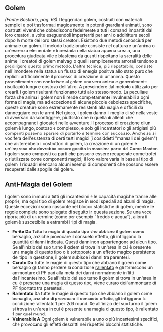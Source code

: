 ## **Golem**

_(Fonte: Bestiario, pag. 63)_ I leggendari golem, costruiti con materiali
semplici e poi trasformati magicamente in potenti guardiani animati, sono
costrutti viventi che obbediscono fedelmente a tuti i comandi impartiti dai loro
creatori, a volte eseguendoli imperterriti per anni o addirittura secoli dopo la
morte dei loro stessi creatori. Esistono due metodi conosciuti per animare un
golem. Il metodo tradizionale consiste nel catturare un'anima o un'essenza
elementale e innestarla nella statua appena creata, una procedura giudicata vile
e blasfema da quanti rispettano la sacralità delle anime; i creatori di golem
malvagi o quelli semplicemente amorali tendono a prediligere questo primo
metodo. L'altra tecnica, più rispettabile, consiste nell'infondere nella statua
un flusso di energia positiva allo stato puro che replichi artificialmente il
processo di creazione di un'anima. Questo procedimento non conferisce al golem
una vera anima e generalmente risulta più lungo e costoso dell'altro. A
prescindere dal metodo utilizzato per crearli, i golem risultanti funzionano
tutti allo stesso modo. La peculiare forza che anima i golem non li rende
completamente invulnerabili a ogni forma di magia, ma ad eccezione di alcune
piccole debolezze specifiche, queste creature sono estremamente resistenti alla
magia e difficili da danneggiare con le armi. Nel gioco, i golem danno il meglio
di sé nella veste di avversari da sconfiggere, piuttosto che in quella di
alleati che accompagnano i giocatori nelle avventure. Il processo di creazione
di un golem è lungo, costoso e complesso, e solo gli incantatori o gli artigiani
più compenti possono sperare di portarlo a termine con successo. Anche se si
vocifera dell'esistenza di certi testi magici (i cosiddetti "manuali dei golem")
che aiuterebbero i costruttori di golem, la creazione di un golem è un'impresa
che dovrebbe essere gestita in massima parte dal Game Master. I golem sono
composti da parti che possono essere recuperate come trofei o riutilizzate come
componenti magici; il loro valore varia in base al tipo di golem. I riquadri
elencano alcuni esempi di componenti che possono essere recuperati dalle spoglie
dei golem.

## **Anti-Magia dei Golem**

I golem sono immuni a tutti gli incantesimi e le capacità magiche tranne alle
proprie, ma ogni tipo di golem reagisce in modi speciali ad alcuni di magia.
Queste eccezioni sono riassunte nel blocco statistiche di golem, mentre le
regole complete sono spiegate di seguito in questa sezione. Se una voce riporta
più di un termine (come per esempio "freddo e acqua"), allora il golem è
suscettibile a entrambi i tipi di magia.

- **Ferito Da** Tutte le magie di questo tipo che abbiano il golem come
  bersaglio, anziché provocare il consueto effetto, gli infliggono la quantità
  di danni indicata. Questi danni non appartengono ad alcun tipo. Se all'inizio
  del suo turno il golem si trova in un'area in cui è presente una magia di
  questo tipo o è sottoposto a un effetto magico persistente del tipo in
  questione, il golem subisce i danni tra parentesi.
- **Curato Da** Tutte le magie di questo tipo che abbiano il golem come
  bersaglio gli fanno perdere la condizione [rallentato](/condizioni/rallentato)
  e gli forniscono un ammontare di PF pari alla metà dei danni normalmente
  inflitti dall'incantesimo. Se all'inizio del suo turno il golem si trova in
  un'area in cui è presente una magia di questo tipo, viene curato
  dell'ammontare di PF riportato tra parentesi.
- **Rallentato** Da tutte le magie di questo tipo che abbiano il golem come
  bersaglio, anziché di provocare il consueto effetto, gli infliggono la
  condizione rallentato 1 per 2d6 round. Se all'inizio del suo turno il golem si
  trova in un'area in cui è presente una magia di questo tipo, è rallentato 1
  per quel round.
- **Vulnerabile A** Ogni golem è vulnerabile a uno o più incantesimi specifici,
  che provocano gli effetti descritti nei rispettivi blocchi statistiche.
